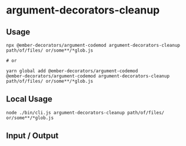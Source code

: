 # argument-decorators-cleanup


## Usage

```
npx @ember-decorators/argument-codemod argument-decorators-cleanup path/of/files/ or/some**/*glob.js

# or

yarn global add @ember-decorators/argument-codemod
@ember-decorators/argument-codemod argument-decorators-cleanup path/of/files/ or/some**/*glob.js
```

## Local Usage
```
node ./bin/cli.js argument-decorators-cleanup path/of/files/ or/some**/*glob.js
```

## Input / Output

<!--FIXTURES_TOC_START-->
<!--FIXTURES_TOC_END-->

<!--FIXTURES_CONTENT_START-->
<!--FIXTURES_CONTENT_END-->